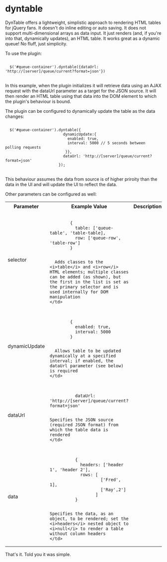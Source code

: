 dyntable
========

DynTable offers a lightweight, simplistic approach to rendering HTML tables for jQuery fans. It doesn't do inline editing or auto saving. It does not support multi-dimensional arrays as data input. It just renders (and, if you're into that, dynamically updates), an HTML table. It works great as a dynamic queue! No fluff, just simplicity.

To use the plugin:
<pre>
<code>
  $('#queue-container').dyntable({dataUrl: 'http://[server]/queue/current?format=json'})
</code>
</pre>
In this example, when the plugin initializes it will retrieve data using an AJAX request with the dataUrl parameter as a target for the JSON source. It will then render an HTML table using that data into the DOM element to which the plugin's behaviour is bound.

The plugin can be configured to dynamically update the table as the data changes:
<pre>
<code>
  $('#queue-container').dyntable({
                          dynamicUpdate:{
                            enabled: true,
                            interval: 5000 // 5 seconds between polling requests
                           }},
                          dataUrl: 'http://[server]/queue/current?format=json'
                        });
</code>
</pre>
This behaviour assumes the data from source is of higher priroity than the data in the UI and will update the UI to reflect the data.

Other parameters can be configured as well:

<table>
  <tr><th>Parameter</th><th>Example Value</th><th>Description</th></tr>
  <tr>
    <td>selector</td>
    <td>
      <pre><code>
        {
          table: ['queue-table', 'table-table],
          row: ['queue-row', 'table-row']
        }
      </code></pre>
      
      Adds classes to the <i>table</i> and <i>row</i> HTML elements; multiple classes can be added (as shown), but the first in the list is set as the primary selector and is used internally for DOM manipulation
    </td>
  </tr>
  <tr>
    <td>dynamicUpdate</td>
    <td>
      <pre><code>
        {
          enabled: true,
          interval: 5000
        }
      </code></pre>
      
      Allows table to be updated dynamically at a specified interval; if enabled, the dataUrl parameter (see below) is required
    </td>
  </tr>
  <tr>
    <td>dataUrl</td>
    <td>
      <pre><code>
          dataUrl: 'http://[server]/queue/current?format=json'
      </code></pre>
    
    Specifies the JSON source (required JSON format) from which the table data is rendered
    </td>
  </tr>
  <tr>
    <td>data</td>
    <td>
      <pre><code>
          {
            headers: ['header 1', 'header 2'], 
            rows: [
                    ['Fred', 1],
                    ['Ray',2']
                  ]
          }
      </code></pre>
    
    Specifies the data, as an object, to be rendered; set the <i>headers</i> nested object to <i>null</i> to render a table without column headers
    </td>
  </tr>
</table>

That's it. Told you it was simple.
